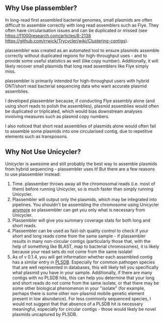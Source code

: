 Why Use plassembler?
---------

In long-read first assembled bacterial genomes, small plasmids are often difficult to assemble correctly with long read assemblers such as Flye. They often have circularisation issues and can be duplicated or missed (see https://f1000research.com/articles/8-2138 https://github.com/rrwick/Trycycler/wiki/Clustering-contigs).

plassembler was created as an automated tool to ensure plasmids assemble correctly without duplicated regions for high-throughput uses - and to provide some useful statistics as well (like copy number). Additionally, it will likely recover small plasmids that long read assemblers like Flye simply miss.

plassembler is primarily intended for high-throughput users with hybrid ONT/short read bacterial sequencing data who want accurate plasmid assemblies.

I developed plassembler because, if conducting Flye assembly alone (and using short reads to polish the assemblies), plasmid assemblies would often be duplicated or triplicated, which would bias downstream analyses involving measures such as plasmid copy numbers.

I also noticed that short read assemblies of plasmids alone would often fail to assemble some plasmids into one circularised contig, due to repetitive elements such as transposons. 

Why Not Use Unicycler?
----

Unicycler is awesome and still probably the best way to assemble plasmids from hybrid sequencing - plassembler uses it! But there are a few reasons to use plassembler instead:

1. Time. plassember throws away all the chromosomal reads (i.e. most of them) before running Unicycler, so is much faster than simply running Unicycler. 
2. Plassembler will output only the plasmids, which may be integrated into pipelines. You shouldn't be assembling the chromosome using Unicycler [anymore](https://preprints.scielo.org/index.php/scielo/preprint/view/5053) so plassembler can get you only what is necessary from Unicycler.
3. Plassembler will give you summary coverage stats for both long and short reads.
4. Plassembler can be used as fast-ish quality control to check if your short and long reads come from the same sample - if plassembler results in many non-circular contigs (particularly those that, with the help of something like BLAST, map to bacterial chromosomes), it is likely because your read sets do not come from the same isolate! 
5. As of v 0.1.4, you will get information whether each assembled contig has a similar entry in [PLSDB](https://doi.org/10.1093/nar/gkab1111). Especially for common pathogen species that are well represented in databases, this will likely tell you specifically what plasmid you have in your sample. Additionally, if there are many contigs with no PLSDB hits, this can help you determine that your long and short reads do not come from the same isolate, or that there may be some other biological phenomenon in your "isolate" (for example, perhaps there is some other non-plasmid mobile genetic element present in low abundance). For less commonly sequenced species, I would not suggest that that absence of a PLSDB hit is necessary meaningful, especially for circular contigs - those would likely be novel plasmids uncaptured by PLSDB.